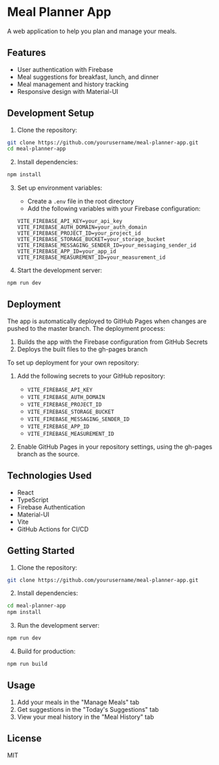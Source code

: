 # Meal Planner App

A web application to help you plan and manage your meals.

## Features

- User authentication with Firebase
- Meal suggestions for breakfast, lunch, and dinner
- Meal management and history tracking
- Responsive design with Material-UI

## Development Setup

1. Clone the repository:
```bash
git clone https://github.com/yourusername/meal-planner-app.git
cd meal-planner-app
```

2. Install dependencies:
```bash
npm install
```

3. Set up environment variables:
   - Create a `.env` file in the root directory
   - Add the following variables with your Firebase configuration:
   ```
   VITE_FIREBASE_API_KEY=your_api_key
   VITE_FIREBASE_AUTH_DOMAIN=your_auth_domain
   VITE_FIREBASE_PROJECT_ID=your_project_id
   VITE_FIREBASE_STORAGE_BUCKET=your_storage_bucket
   VITE_FIREBASE_MESSAGING_SENDER_ID=your_messaging_sender_id
   VITE_FIREBASE_APP_ID=your_app_id
   VITE_FIREBASE_MEASUREMENT_ID=your_measurement_id
   ```

4. Start the development server:
```bash
npm run dev
```

## Deployment

The app is automatically deployed to GitHub Pages when changes are pushed to the master branch. The deployment process:

1. Builds the app with the Firebase configuration from GitHub Secrets
2. Deploys the built files to the gh-pages branch

To set up deployment for your own repository:

1. Add the following secrets to your GitHub repository:
   - `VITE_FIREBASE_API_KEY`
   - `VITE_FIREBASE_AUTH_DOMAIN`
   - `VITE_FIREBASE_PROJECT_ID`
   - `VITE_FIREBASE_STORAGE_BUCKET`
   - `VITE_FIREBASE_MESSAGING_SENDER_ID`
   - `VITE_FIREBASE_APP_ID`
   - `VITE_FIREBASE_MEASUREMENT_ID`

2. Enable GitHub Pages in your repository settings, using the gh-pages branch as the source.

## Technologies Used

- React
- TypeScript
- Firebase Authentication
- Material-UI
- Vite
- GitHub Actions for CI/CD

## Getting Started

1. Clone the repository:
```bash
git clone https://github.com/yourusername/meal-planner-app.git
```

2. Install dependencies:
```bash
cd meal-planner-app
npm install
```

3. Run the development server:
```bash
npm run dev
```

4. Build for production:
```bash
npm run build
```

## Usage

1. Add your meals in the "Manage Meals" tab
2. Get suggestions in the "Today's Suggestions" tab
3. View your meal history in the "Meal History" tab

## License

MIT
